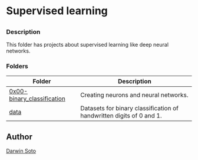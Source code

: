 # Supervised learning

##

### Description

This folder has projects about supervised learning like deep neural networks.

### Folders

| Folder | Description |
| ------ | ------ |
| [0x00-binary_classification](0x00-binary_classification) | Creating neurons and neural networks. |
| [data](data) | Datasets for binary classification of handwritten digits of 0 and 1. |


## Author

[Darwin Soto](https://twitter.com/darutos)
